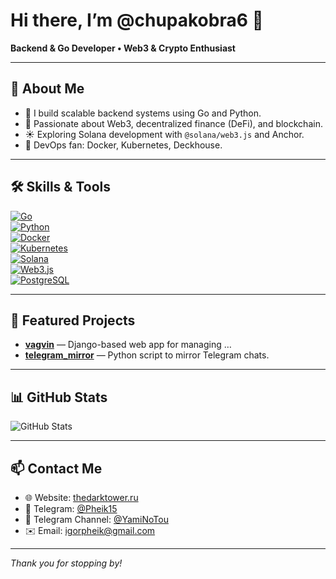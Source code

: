 # Hi there, I’m @chupakobra6 👋

**Backend & Go Developer • Web3 & Crypto Enthusiast**

---

## 📖 About Me
- 💼 I build scalable backend systems using Go and Python.  
- 🔗 Passionate about Web3, decentralized finance (DeFi), and blockchain.  
- ☀️ Exploring Solana development with `@solana/web3.js` and Anchor.  
- 🚀 DevOps fan: Docker, Kubernetes, Deckhouse.

---

## 🛠️ Skills & Tools
[![Go](https://img.shields.io/badge/Go-00ADD8?logo=go&logoColor=white)](https://golang.org/)  
[![Python](https://img.shields.io/badge/Python-3776AB?logo=python&logoColor=white)](https://python.org/)  
[![Docker](https://img.shields.io/badge/Docker-2496ED?logo=docker&logoColor=white)](https://docker.com/)  
[![Kubernetes](https://img.shields.io/badge/Kubernetes-326CE5?logo=kubernetes&logoColor=white)](https://kubernetes.io/)  
[![Solana](https://img.shields.io/badge/Solana-00D15F?logo=solana&logoColor=white)](https://solana.com/)  
[![Web3.js](https://img.shields.io/badge/web3.js-190B47?logo=ethereum&logoColor=white)](https://github.com/ethereum/web3.js/)  
[![PostgreSQL](https://img.shields.io/badge/PostgreSQL-336791?logo=postgresql&logoColor=white)](https://postgresql.org/)

---

## 🚀 Featured Projects
- **[vagvin](https://github.com/chupakobra6/vagvin)** — Django-based web app for managing …  
- **[telegram_mirror](https://github.com/chupakobra6/telegram_mirror)** — Python script to mirror Telegram chats.  

---

## 📊 GitHub Stats
![GitHub Stats](https://github-readme-stats.vercel.app/api?username=chupakobra6&show_icons=true)

---

## 📫 Contact Me
- 🌐 Website: [thedarktower.ru](https://thedarktower.ru)  
- 💬 Telegram: [@Pheik15](https://t.me/Pheik15)
- 📢 Telegram Channel: [@YamiNoTou](https://t.me/yaminotou)  
- ✉️ Email: igorpheik@gmail.com  

---

*Thank you for stopping by!*  
